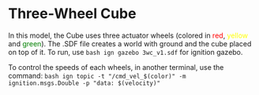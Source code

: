 # Three-Wheel Cube
In this model, the Cube uses three actuator wheels (colored in <span style="color: red;">red</span>, <span style="color: yellow;">yellow</span> and <span style="color: green;">green</span>). The .SDF file creates a world with ground and the cube placed on top of it. To run, use ``bash ign gazebo 3wc_v1.sdf`` for ignition gazebo.

To control the speeds of each wheels, in another terminal, use the command: ``bash ign topic -t "/cmd_vel_$(color)" -m ignition.msgs.Double -p "data: $(velocity)"
``
